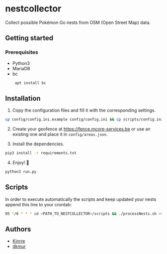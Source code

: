 # nestcollector
Collect possible Pokémon Go nests from OSM (Open Street Map) data.

## Getting started

### Prerequisites

* Python3
* MariaDB
* bc
  ```sh
   apt install bc
   ```

## Installation

1. Copy the configuration files and fill it with the corresponding settings.

  ```sh
  cp config/config.ini.example config/config.ini && cp scripts/config.ini.example scripts/config.ini
  ```

2. Create your geofence at https://fence.mcore-services.be or use an existing one and place it in `config/areas.json`.

3. Install the dependencies.
  
  ```sh
  pip3 install -r requirements.txt
  ```

4. Enjoy! 🚀

  ```sh
  python3 run.py
  ```

## Scripts

In order to execute automatically the scripts and keep updated your nests append this line to your crontab:
```sh
05 */6 * * * cd <PATH_TO_NESTCOLLECTOR>/scripts && ./processNests.sh >> <PATH_TO_NESTCOLLECTOR>/crontab.out 2>> <PATH_TO_NESTCOLLECTOR>/crontab.err
```

## Authors
* [Kinrre](https://github.com/Kinrre)
* [dkmur](https://github.com/dkmur)
